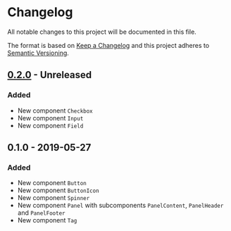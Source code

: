 # Changelog

All notable changes to this project will be documented in this file.

The format is based on [Keep a Changelog](http://keepachangelog.com/)
and this project adheres to [Semantic Versioning](http://semver.org/).

## [0.2.0] - Unreleased
### Added
- New component `Checkbox`
- New component `Input`
- New component `Field`

## 0.1.0 - 2019-05-27
### Added
- New component `Button`
- New component `ButtonIcon`
- New component `Spinner`
- New component `Panel` with subcomponents `PanelContent`, `PanelHeader` and `PanelFooter`
- New component `Tag`

[0.2.0]: https://gitlab.com/marketgoo/ola/compare/v0.1.0...master
